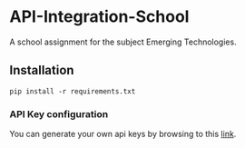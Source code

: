 # API-Integration-School
A school assignment for the subject Emerging Technologies. 

## Installation
`pip install -r requirements.txt`

### API Key configuration
You can generate your own api keys by browsing to this [link](https://developer.spotify.com/dashboard/login).


